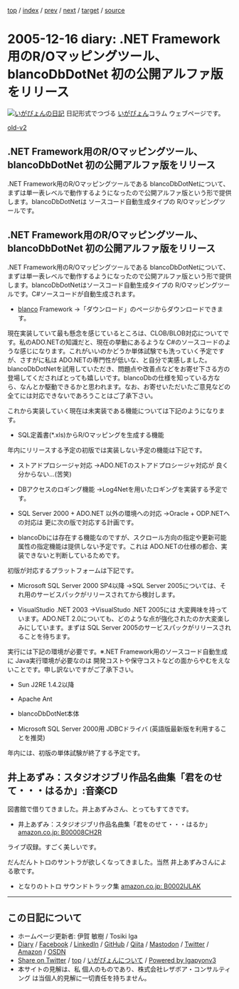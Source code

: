 [top](../index.html) 
 / [index](index.html) 
 / [prev](ig051215.html) 
 / [next](ig051218.html) 
 / [target](https://www.igapyon.jp/igapyon/diary/2005/ig051216.html) 
 / [source](https://github.com/igapyon/diary/blob/master/2005/ig051216.src.md) 

2005-12-16 diary: .NET Framework用のR/Oマッピングツール、blancoDbDotNet 初の公開アルファ版をリリース
=====================================================================================================
[![いがぴょんの日記](https://www.igapyon.jp/igapyon/diary/images/iga200306s.jpg "いがぴょん")](https://www.igapyon.jp/igapyon/diary/memo/memoigapyon.html) 日記形式でつづる [いがぴょん](https://www.igapyon.jp/igapyon/diary/memo/memoigapyon.html)コラム ウェブページです。

[old-v2](ig051216-orig.html)

## .NET Framework用のR/Oマッピングツール、blancoDbDotNet 初の公開アルファ版をリリース

.NET Framework用のR/Oマッピングツールである blancoDbDotNetについて、まずは単一表レベルで動作するようになったので公開アルファ版という形で提供します。blancoDbDotNetは ソースコード自動生成タイプの R/Oマッピングツールです。


## .NET Framework用のR/Oマッピングツール、blancoDbDotNet 初の公開アルファ版をリリース

.NET Framework用のR/Oマッピングツールである blancoDbDotNetについて、まずは単一表レベルで動作するようになったので公開アルファ版という形で提供します。blancoDbDotNetはソースコード自動生成タイプの R/Oマッピングツールです。C#ソースコードが自動生成されます。

* [blanco](https://www.igapyon.jp/blanco/blanco.ja.html) Framework
  →「ダウンロード」のページからダウンロードできます。

現在実装していて最も懸念を感じているところは、CLOB/BLOB対応についてです。私のADO.NETの知識だと、現在の挙動にあるような C#のソースコードのような感じになります。これがいいのかどうか単体試験でも洗っていく予定ですが、さすがに私は
ADO.NETの専門性が低いな、と自分で実感しました。
blancoDbDotNetを試用していただき、問題点や改善点などをお寄せ下さる方の登場してくださればとっても嬉しいです。blancoDbの仕様を知っている方なら、なんとか駆動できるかと思われます。なお、お寄せいただいたご意見などの全てには対応できないであろうことはご了承下さい。

これから実装していく現在は未実装である機能については下記のようになります。

* SQL定義書(*.xls)からR/Oマッピングを生成する機能

年内にリリースする予定の初版では実装しない予定の機能は下記です。

* ストアドプロシージャ対応
  →ADO.NETのストアドプロシージャ対応が 良く分からない…(苦笑)
  
* DBアクセスのロギング機能
  →Log4Netを用いたロギングを実装する予定です。
  
* SQL Server 2000 + ADO.NET 以外の環境への対応
  →Oracle + ODP.NETへの対応は 更に次の版で対応する計画です。
  
* blancoDbには存在する機能なのですが、スクロール方向の指定や更新可能属性の指定機能は提供しない予定です。これは ADO.NETの仕様の都合、実装できないと判断しているためです。

初版が対応するプラットフォームは下記です。

* Microsoft SQL Server 2000 SP4以降
  →SQL Server 2005については、それ用のサービスパックがリリースされてから検討します。
  
* VisualStudio .NET 2003
  →VisualStudo .NET 2005には 大変興味を持っています。ADO.NET 2.0についても、どのような点が強化されたのか大変楽しみにしています。まずは
  SQL Server 2005のサービスパックがリリースされることを待ちます。

実行には下記の環境が必要です。※.NET Framework用のソースコード自動生成に Java実行環境が必要なのは 開発コストや保守コストなどの面からやむをえないことです。申し訳ないですがご了承下さい。

* Sun J2RE 1.4.2以降
  
* Apache Ant
  
* blancoDbDotNet本体
  
* Microsoft SQL Server 2000用 JDBCドライバ (英語版最新版を利用することを推奨)

年内には、初版の単体試験が終了する予定です。

## 井上あずみ：スタジオジブリ作品名曲集「君をのせて・・・はるか」:音楽CD

図書館で借りてきました。井上あずみさん、とってもすてきです。

* 井上あずみ：スタジオジブリ作品名曲集「君をのせて・・・はるか」
  [amazon.co.jp: B00008CH2R](http://www.amazon.co.jp/exec/obidos/ASIN/B00008CH2R/igapyondiary-22)

ライブ収録。すごく美しいです。

だんだんトトロのサントラが欲しくなってきました。当然 井上あずみさんによる歌です。

* となりのトトロ サウンドトラック集
  [amazon.co.jp: B0002IJLAK](http://www.amazon.co.jp/exec/obidos/ASIN/B0002IJLAK/igapyondiary-22)


----------------------------------------------------------------------------------------------------

## この日記について

* ホームページ更新者: 伊賀 敏樹 / Tosiki Iga
* [Diary](https://www.igapyon.jp/igapyon/diary/) / [Facebook](https://www.facebook.com/igapyon) / [LinkedIn](https://www.linkedin.com/in/toshikiiga) / [GitHub](https://github.com/igapyon) / [Qiita](https://qiita.com/igapyon) / [Mastodon](https://social.vivaldi.net/@igapyon) / [Twitter](https://twitter.com/ToshikiIga) / [Amazon](https://www.amazon.co.jp/%E4%BC%8A%E8%B3%80-%E6%95%8F%E6%A8%B9/e/B004LTQWCQ) / [OSDN](https://ja.osdn.net/users/iga/)
* [Share on Twitter](https://twitter.com/intent/tweet?hashtags=igapyon%2Cdiary%2C%E3%81%84%E3%81%8C%E3%81%B4%E3%82%87%E3%82%93&text=.NET+Framework%E7%94%A8%E3%81%AER%2FO%E3%83%9E%E3%83%83%E3%83%94%E3%83%B3%E3%82%B0%E3%83%84%E3%83%BC%E3%83%AB%E3%80%81blancoDbDotNet+%E5%88%9D%E3%81%AE%E5%85%AC%E9%96%8B%E3%82%A2%E3%83%AB%E3%83%95%E3%82%A1%E7%89%88%E3%82%92%E3%83%AA%E3%83%AA%E3%83%BC%E3%82%B9&url=https%3A%2F%2Fwww.igapyon.jp%2Figapyon%2Fdiary%2F2005%2Fig051216.html) / [top](../index.html) / [いがぴょんについて](https://www.igapyon.jp/igapyon/diary/memo/memoigapyon.html) / [Powered by Igapyonv3](https://github.com/igapyon/igapyonv3)
* 本サイトの見解は、私 個人のものであり、株式会社レザボア・コンサルティング は当個人的見解に一切責任を持ちません。 
